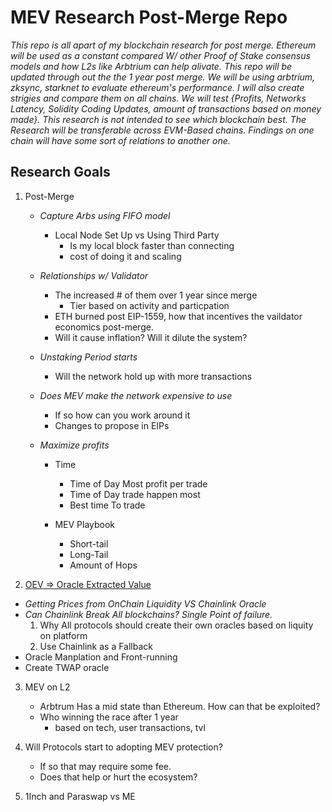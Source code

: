 # MEV Research Post-Merge Repo

_This repo is all apart of my blockchain research for post merge. Ethereum will be used as a constant  compared W/ other Proof of Stake consensus models and how L2s like Arbtrium can help alivate. This repo will be updated through out the the 1 year post merge. We will be using arbtrium, zksync, starknet to evaluate ethereum's performance. I will also create strigies and compare them on all chains. We will test {Profits, Networks Latency, Solidity Coding Updates, amount of transactions based on money made}. This research is not intended to see which blockchain best. The Research will be transferable across EVM-Based chains. Findings on one chain will have some sort of relations to another one._

## Research Goals
1. Post-Merge 
    - *Capture Arbs using FIFO model*
        - Local Node Set Up vs Using Third Party
            - Is my local block faster than connecting
            - cost of doing it and scaling

    - *Relationships w/ Validator*
        - The increased # of them over 1 year since merge
            - Tier based on activity and particpation
        - ETH burned post EIP-1559, how that incentives the vaildator economics post-merge.
        -   Will it cause inflation? Will it dilute the system?

    - *Unstaking Period starts*
        - Will the network hold up with more transactions

    - *Does MEV make the network expensive to use*
        - If so how can you work around it 
        - Changes to propose in EIPs

    - *Maximize profits*
        - Time
            - Time of Day Most profit per trade
            - Time of Day trade happen most
            - Best time To trade

        - MEV Playbook
            - Short-tail
            - Long-Tail
            - Amount of Hops

2. [OEV => Oracle Extracted Value](https://medium.com/@nfett/on-oracle-extractable-value-f6c7a0d64af5)
  - *Getting Prices from OnChain Liquidity VS Chainlink Oracle*
  - *Can Chainlink Break All blockchains? Single Point of failure.*
    1. Why All protocols should create their own oracles based on liquity on platform
    2. Use Chainlink as a Fallback
- Oracle Manplation and Front-running
- Create TWAP oracle

3. MEV on L2
    - Arbtrum Has a mid state than Ethereum. How can that be exploited?
    - Who winning the race after 1 year
        - based on tech, user transactions, tvl

4. Will Protocols start to adopting MEV protection? 
    - If so that may require some fee.
    - Does that help or hurt the ecosystem?

5. 1Inch and Paraswap vs ME
